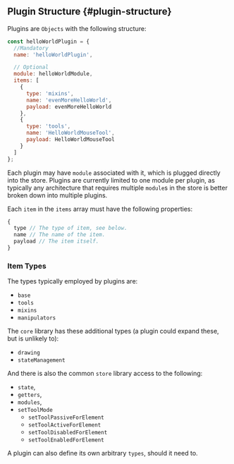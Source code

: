 ## Plugin Structure {#plugin-structure}

Plugins are `Objects` with the following structure:

```js
const helloWorldPlugin = {
  //Mandatory
  name: 'helloWorldPlugin',

  // Optional
  module: helloWorldModule,
  items: [
    {
      type: 'mixins',
      name: 'evenMoreHelloWorld',
      payload: evenMoreHelloWorld
    },
    {
      type: 'tools',
      name: 'HelloWorldMouseTool',
      payload: HelloWorldMouseTool
    }
  ]
};
```

Each plugin may have `module` associated with it, which is plugged directly into the store. Plugins are currently limited to one module per plugin,
as typically any architecture that requires multiple `module`s in the store is better broken down into multiple plugins.

Each `item` in the `items` array must have the following properties:
```js
{
  type // The type of item, see below.
  name // The name of the item.
  payload // The item itself.
}
```

### Item Types

The types typically employed by plugins are:
- `base`
- `tools`
- `mixins`
- `manipulators`

The `core` library  has these additional types (a plugin could expand these, but is unlikely to):
- `drawing`
- `stateManagement`

And there is also the common `store` library access to the following:

- `state`,
- `getters`,
- `modules`,
- `setToolMode`
  - `setToolPassiveForElement`
  - `setToolActiveForElement`
  - `setToolDisabledForElement`
  - `setToolEnabledForElement`

A plugin can also define its own arbitrary `types`, should it need to.
